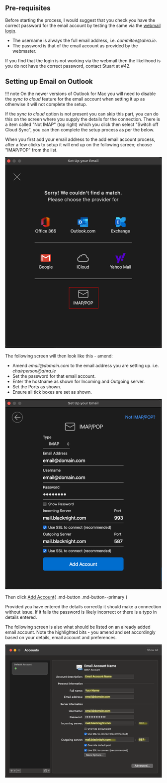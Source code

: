 
## Pre-requisites

Before starting the process, I would suggest that you check you have the correct password for the email account by testing the same via the [webmail login](https://altmail.blacknight.com).

- The username is always the full email address, i.e. _commitee@ahra.ie_.
- The password is that of the email account as provided by the webmaster.

If you find that the login is not working via the webmail then the likelihood is you do not have the correct password, contact Stuart at #42.

## Setting up Email on Outlook

!!! note
    On the newer versions of Outlook for Mac you will need to disable the _sync to cloud_ feature for the email account when setting it up as otherwise it will not complete the setup.

If the _sync to cloud_ option is not present you can skip this part, you can do this on the screen where you supply the details for the connection. There is a item called "Not IMAP" (top right) which you click then select "Switch off Cloud Sync",  you can then complete the setup process as per the below.

When you first add your email address to the add email account process, after a few clicks to setup it will end up on the following screen; choose "IMAP/POP" from the list.

![Set Up Your Email](/img/outlook-mac-screen-1.png)

The following screen will then look like this - amend:

- Amend _email@domain.com_ to the email address you are setting up. i.e. _chairperson@ahra.ie_
- Set the password for that email account.
- Enter the hostname as shown for Incoming and Outgoing server.
- Set the Ports as shown.
- Ensure all tick boxes are set as shown.

![Set Up Your Email](/img/outlook-mac-screen-2.png)
<!-- markdownlint-disable MD042 -->
Then click [Add Account](#){ .md-button .md-button--primary }
<!-- markdownlint-enable MD042-->
Provided you have entered the details correctly it should make a connection without issue. If it fails the password is likely incorrect or there is a typo in details entered.

The following screen is also what should be listed on an already added email account. Note the highlighted bits - you amend and set accordingly based on your details, email account and preferences.

![Accounts](/img/outlook-mac-screen-3.png)
